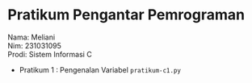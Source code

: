 # Pratikum Pengantar Pemrograman
<div> Nama: Meliani </div>
<div> Nim: 231031095 </div>
<div> Prodi: Sistem Informasi C </div>

* Pratikum 1 : Pengenalan Variabel `pratikum-c1.py`
  
